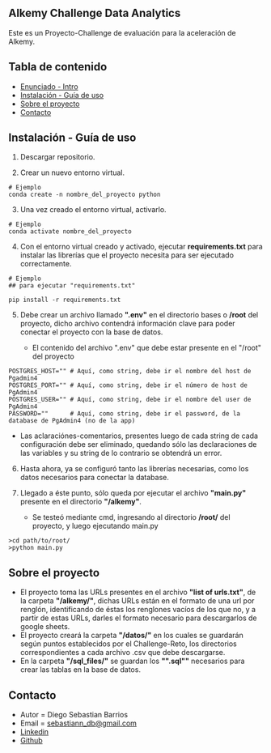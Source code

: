 <div id='id-section1'/>

## Alkemy Challenge Data Analytics

Este es un Proyecto-Challenge de evaluación para la aceleración de Alkemy.



## Tabla de contenido
- [Enunciado - Intro](#id-section1)
- [Instalación - Guía de uso](#id-guia_uso)
- [Sobre el proyecto](#id-sobre-el)
- [Contacto](#id-contacto) 


<div id='id-guia_uso'/>  

## Instalación - Guía de uso
1. Descargar repositorio.

2. Crear un nuevo entorno virtual.

```
# Ejemplo
conda create -n nombre_del_proyecto python
```  

3. Una vez creado el entorno virtual, activarlo.
```
# Ejemplo
conda activate nombre_del_proyecto
```  

4. Con el entorno virtual creado y activado, ejecutar **requirements.txt** para instalar las librerías que el proyecto necesita para ser ejecutado correctamente.
   
```
# Ejemplo
## para ejecutar "requirements.txt"

pip install -r requirements.txt

```

5. Debe crear un archivo llamado **".env"** en el directorio bases o **/root** del proyecto, dicho archivo contendrá información clave para poder conectar el proyecto con la base de datos.

   - El contenido del archivo ".env" que debe estar presente en el "/root" del proyecto
```
POSTGRES_HOST="" # Aquí, como string, debe ir el nombre del host de Pgadmin4
POSTGRES_PORT="" # Aquí, como string, debe ir el número de host de PgAdmin4
POSTGRES_USER="" # Aquí, como string, debe ir el nombre del user de PgAdmin4
PASSWORD=""      # Aquí, como string, debe ir el password, de la database de PgAdmin4 (no de la app)
```
   - Las aclaraciónes-comentarios, presentes luego de cada string de cada configuración debe ser eliminado, quedando sólo las declaraciones de las variables y su string de lo contrario se obtendrá un error.

6. Hasta ahora, ya se configuró tanto las librerías necesarias, como los datos necesarios para conectar la database.

7. Llegado a éste punto, sólo queda por ejecutar el archivo **"main.py"** presente en el directorio **"/alkemy"**.
   - Se testeó mediante cmd, ingresando al directorio **/root/** del proyecto, y luego ejecutando main.py
```
>cd path/to/root/
>python main.py
```

  


<div id='id-sobre-el'/>  

## Sobre el proyecto
* El proyecto toma las URLs presentes en el archivo **"list of urls.txt"**, de la carpeta **"/alkemy/"**, dichas URLs están en el formato de una url por renglón, identificando de éstas los renglones vacíos de los que no, y a partir de estas URLs, darles el formato necesario para descargarlos de google sheets.
* El proyecto creará la carpeta **"/datos/"** en los cuales se guardarán según puntos establecidos por el Challenge-Reto, los directorios correspondientes a cada archivo .csv que debe descargarse.
* En la carpeta **"/sql_files/"** se guardan los **"".sql""** necesarios para crear las tablas en la base de datos.


<div id='id-contacto'/>  

## Contacto
* Autor = Diego Sebastian Barrios
* Email = sebastiann_db@gmail.com
* [Linkedin](https://www.linkedin.com/in/dsebastianb)
* [Github](https://dbsebastian.github.io/)
